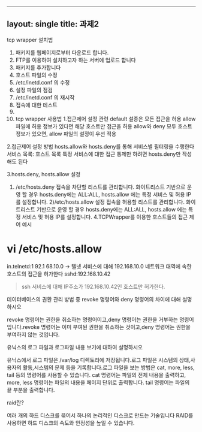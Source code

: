 ----
layout: single
title: 과제2
----

tcp wrapper 설치법
1. 패키지를 웹페이지로부터 다운로드 합니다.
2. FTP를 이용하여 설치하고자 하는 서버에 업로드 합니다
3. 패키지를 추가합니다
4. 호스트 파일의 수정
5. /etc/inetd.conf 의 수정
6. 설정 파일의 점검
7. /etc/inetd.conf 의 재시작
8. 접속에 대한 테스트
9. 
10. tcp wrapper 사용법
1.접근제어 설정 관련
default 설종은 모든 접근을 허용
allow 파일에 허용 정보가 있다면 해당 호스트만 접근을 허용
allow와 deny 모두 호스트 정보가 있으면, allow 파일의 설정이 우선 적용

2.접근제어 설정 방법
hosts.allow와 hosts.deny를 통해 서비스별 필터링을 수행한다
서비스 목록: 호스트 목록
특정 서비스에 대한 접근 통제만 하려면 hosts.deny만 작성해도 된다

3.hosts.deny, hosts.allow 설정
1) /etc/hosts.deny
접속을 차단할 리스트를 관리합니다.
화이트리스트 기반으로 운영 할 경우 hosts.deny에는 ALL:ALL, hosts.allow 에는 특정 서비스 및 허용 IP를 설정합니다.
2)/etc/hosts.allow 설정
접속을 허용할 리스트를 관리합니다.
화이트리스트 기반으로 운영 할 경우 hosts.deny에는 ALL:ALL, hosts.allow 에는 특정 서비스 및 허용 IP를 설정합니다.
4.TCPWrapper를 이용한 호스트들의 접근 제어 예시
# vi /etc/hosts.allow
in.telnetd:1 92.1 68.10.0
-> 텔넷 서비스에 대해 192.168.10.0 네트워크 대역에 속한 호스트의 접근을 허가한다
sshd:192.168.10.42
> ssh 서비스에 대해 IP주소가 192.168.10.42인 호스트만 허가한다.

데이터베이스의 권환 관리 방법 중 revoke 명령어와 deny 명령어의 차이에 대해 설명하시오

revoke 명령어는 권한을 취소하는 명령어이고,deny 명령어는 권한을 거부하는 명령어입니다.revoke 명령어는 이미 부여된 권한을 취소하는 것이고,deny 명령어는 권한을 부여하지 않는 것입니다.

유닉스의 로그 파일과 로그파일 내용 보기에 대하여 설명하시오

유닉스에서 로그 파일은 /var/log 디렉토리에 저장됩니다.로그 파일은 시스템의 상태,사용자의 활동,시스템의 문제 등을 기록합니다.로그 파일을 보는 방법은 cat, more, less, tail 등의 명령어를 사용할 수 있습니다. cat 명령어는 파일의 전체 내용을 출력하고, more, less 명령어는 파일의 내용을 페이지 단위로 출력합니다. tail 명령어는 파일의 끝 부분을 출력합니다.

raid란?

여러 개의 하드 디스크를 묶어서 하나의 논리적인 디스크로 만드는 기술입니다 RAID를 사용하면 하드 디스크의 속도와 안정성을 높일 수 있습니다. 
